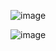 ![image](https://github.com/s1AINT/Lab12T1P1/assets/61393303/f04b4195-1398-4555-8098-70d96c66809e)

![image](https://github.com/s1AINT/Lab12T1P1/assets/61393303/a604df29-c0c8-4697-a6f2-8195406a630c)
